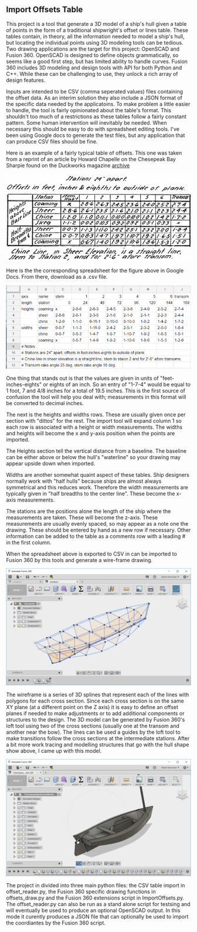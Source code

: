 ## Import Offsets Table

This project is a tool that generate a 3D model of a ship's hull given a table of points in the form of a traditional shipwright's offset or lines table. These tables contain, in theory, all the information needed to model a ship's hull, but locating the individual points using 3D modeling tools can be tedious. Two drawing applications are the target for this project: OpenSCAD and Fusion 360. OpenSCAD is designed to define objects grammatically, so seems like a good first step, but has limited ability to handle curves. Fusion 360 includes 3D modeling and design tools with API for both Python and C++. While these can be challenging to use, they unlock a rich array of design features.

Inputs are intended to be CSV (comma seperated values) files containing the offset data. As an interim solution they also include a JSON format of the specific data needed by the applicatoins. To make problem a little easier to handle, the tool is fairly opinionated about the table's format. This shouldn't too much of a restrictions as these tables follow a fairly constant pattern. Some human intervention will inevitably be needed. When necessary this should be easy to do with spreadsheet editing tools. I've been using Google docs to generate the test files, but any application that can produce CSV files should be fine.

Here is an example of a fairly typical table of offsets. This one was taken from a reprint of an article by Howard Chapelle on the Chesepeak Bay Sharpie found on the Duckworks magazine [archive](https://www.duckworksmagazine.com/04/s/articles/chapelle/index.htm)

![Chesapeake Bay Sharpie Spreadsheet][sharpie_offsets_original]

[sharpie_offsets_original]: https://github.com/bobm123/LinesTable/blob/master/images/ChesapeakeBaySharpie.png

Here is the the corresponding spreadsheet for the figure above in Google Docs. From there, download as a .csv file.

![Chesapeake Bay Sharpie Spreadsheet][sharpie_offsets]

[sharpie_offsets]: https://github.com/bobm123/LinesTable/blob/master/images/sharpie-gdocs-screenshop.png

One thing that stands out is that the values are given in units of "feet-inches-eights" or eights of an inch. So an entry of "1-7-4" would be equal to 1 foot, 7 and 4/8 inches for a total of 19.5 inches. This is the first source of confusion the tool will help you deal with; measurements in this format will be converted to decimal inches.

The next is the heights and widths rows. These are usually given once per section with "dittos" for the rest. The import tool will expand column 1 so each row is associated with a height or width measurements. The widths and heights will become the x and y-axis position when the points are imported.

The Heights section tell the vertical distance from a baseline. The baseline can be either above or below the hull's "waterline" so your drawing may appear upside down when imported. 

Widths are another somewhat quaint aspect of these tables. Ship designers normally work with "half hulls" because ships are almost always symmetrical and this reduces work. Therefore the width measurements are typically given in "half breadths to the center line".  These become the x-axis measurements.

The stations are the positions alone the length of the ship where the measurements are taken. These will become the z-axis. These measurements are usually evenly spaced, so may appear as a note one the drawing. These should be entered by hand as a new row if necessary. Other information can be added to the table as a comments row with a leading # in the first column.

When the spreadsheet above is exported to CSV in can be imported to Fusion 360 by this tools and generate a wire-frame drawing.

![Chesapeake Bay Sharpie wireframe][sharpie]

[sharpie]: https://github.com/bobm123/LinesTable/blob/master/images/sharpie-f360-screenshop.png

The wireframe is a series of 3D splines that represent each of the lines with polygons for each cross section. Since each cross section is on the same XY plane (at a different point on the Z axis) it is easy to define an offset planes if needed to make adjustments or to add additional  components or structures to the design. The 3D model can be generated by Fusion 360's loft tool using two of the cross sections (usually one at the transom and another near the bow). The lines can be used a guides by the loft tool to make transitions follow the cross sections at the intermediate stations. After a bit more work tracing and modelling structures that go with the hull shape show above, I came up with this model.

![Chesapeake Bay Sharpie model][sharpie_model]

[sharpie_model]: https://github.com/bobm123/LinesTable/blob/master/images/sharpie-model-f360-screenshop.png

The project in divided into three main python files: the CSV table import in offset_reader.py, the Fusion 360 specific drawing functions in offsets_draw.py and the Fusion 360 extensions script in ImportOffsets.py. The offset_reader.py can also be run as a stand alone script for testsing and will eventually be used to produce an optional OpenSCAD output. In this mode it curently produces a JSON file that can optionally be used to import the coordiantes by the Fusion 360 script.


